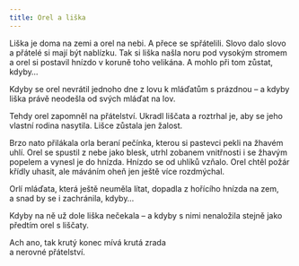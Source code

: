 ```yaml
---
title: Orel a liška
---
```


Liška je doma na zemi a orel na nebi. A přece se spřátelili. Slovo dalo slovo a přátelé si mají být nablízku. Tak si liška našla noru pod vysokým stromem a orel si postavil hnízdo v koruně toho velikána. A mohlo při tom zůstat, kdyby…

Kdyby se orel nevrátil jednoho dne z lovu k mláďatům s prázd­nou – a kdyby liška právě neodešla od svých mláďat na lov.

Tehdy orel zapomněl na přátelství. Ukradl liščata a roztrhal je, aby se jeho vlastní rodina nasytila. Lišce zůstala jen žalost.

Brzo nato přilákala orla beraní pečínka, kterou si pastevci pekli na žhavém uhlí. Orel se spustil z nebe jako blesk, utrhl zobanem vnitřnosti i se žhavým popelem a vynesl je do hnízda. Hnízdo se od uhlíků vzňalo. Orel chtěl požár křídly uhasit, ale máváním oheň jen ještě více rozdmýchal.

Orlí mláďata, která ještě neuměla lítat, dopadla z hořícího hnízda na zem, a snad by se i zachránila, kdyby…

Kdyby na ně už dole liška nečekala – a kdyby s nimi nenaložila stejně jako předtím orel s liščaty.

Ach ano, tak krutý konec mívá krutá zrada  
a nerovné přátelství.
